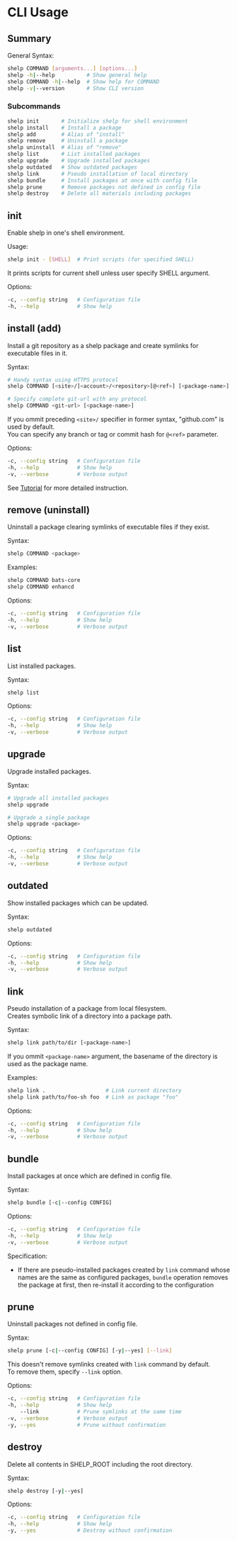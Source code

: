 # CLI Usage

## Summary

General Syntax:

```sh
shelp COMMAND [arguments...] [options...]
shelp -h|--help          # Show general help
shelp COMMAND -h|--help  # Show help for COMMAND
shelp -v|--version       # Show CLI version
```

### Subcommands

```sh
shelp init       # Initialize shelp for shell environment
shelp install    # Install a package
shelp add        # Alias of "install"
shelp remove     # Uninstall a package
shelp uninstall  # Alias of "remove"
shelp list       # List installed packages
shelp upgrade    # Upgrade installed packages
shelp outdated   # Show outdated packages
shelp link       # Pseudo installation of local directory
shelp bundle     # Install packages at once with config file
shelp prune      # Remove packages not defined in config file
shelp destroy    # Delete all materials including packages
```

## init

Enable shelp in one's shell environment.

Usage:

```sh
shelp init - [SHELL]  # Print scripts (for specified SHELL)
```

It prints scripts for current shell unless user specify SHELL argument.

Options:

```sh
-c, --config string   # Configuration file
-h, --help            # Show help
```

## install (add)

Install a git repository as a shelp package and create symlinks for executable files in it.

Syntax:

```sh
# Handy syntax using HTTPS protocol
shelp COMMAND [<site>/]<account>/<repository>[@<ref>] [<package-name>]

# Specify complete git-url with any protocol
shelp COMMAND <git-url> [<package-name>]
```

If you ommit preceding `<site>/` specifier in former syntax, "github.com" is used by default.  
You can specify any branch or tag or commit hash for `@<ref>` parameter.

Options:

```sh
-c, --config string   # Configuration file
-h, --help            # Show help
-v, --verbose         # Verbose output
```

See [Tutorial](../tutorial/#install-packages) for more detailed instruction.

## remove (uninstall)

Uninstall a package clearing symlinks of executable files if they exist.

Syntax:

```sh
shelp COMMAND <package>
```

Examples:

```sh
shelp COMMAND bats-core
shelp COMMAND enhancd
```

Options:

```sh
-c, --config string   # Configuration file
-h, --help            # Show help
-v, --verbose         # Verbose output
```

## list

List installed packages.

Syntax:

```sh
shelp list
```

Options:

```sh
-c, --config string   # Configuration file
-h, --help            # Show help
-v, --verbose         # Verbose output
```

## upgrade

Upgrade installed packages.

Syntax:

```sh
# Upgrade all installed packages
shelp upgrade

# Upgrade a single package
shelp upgrade <package>
```

Options:

```sh
-c, --config string   # Configuration file
-h, --help            # Show help
-v, --verbose         # Verbose output
```

## outdated

Show installed packages which can be updated.

Syntax:

```sh
shelp outdated
```

Options:

```sh
-c, --config string   # Configuration file
-h, --help            # Show help
-v, --verbose         # Verbose output
```

## link

Pseudo installation of a package from local filesystem.  
Creates symbolic link of a directory into a package path.

Syntax:

```sh
shelp link path/to/dir [<package-name>]
```

If you ommit `<package-name>` argument, the basename of the directory is used as the package name.

Examples:

```sh
shelp link .                   # Link current directory
shelp link path/to/foo-sh foo  # Link as package "foo"
```

Options:

```sh
-c, --config string   # Configuration file
-h, --help            # Show help
-v, --verbose         # Verbose output
```

## bundle

Install packages at once which are defined in config file.

Syntax:

```sh
shelp bundle [-c|--config CONFIG]
```

Options:

```sh
-c, --config string   # Configuration file
-h, --help            # Show help
-v, --verbose         # Verbose output
```

Specification:

- If there are pseudo-installed packages created by `link` command whose names are the same as
configured packages, `bundle` operation removes the package at first, then re-install it according
to the configuration

## prune

Uninstall packages not defined in config file.

Syntax:

```sh
shelp prune [-c|--config CONFIG] [-y|--yes] [--link]
```

This doesn't remove symlinks created with `link` command by default.  
To remove them, specify `--link` option.

Options:

```sh
-c, --config string   # Configuration file
-h, --help            # Show help
    --link            # Prune symlinks at the same time
-v, --verbose         # Verbose output
-y, --yes             # Prune without confirmation
```

## destroy

Delete all contents in SHELP_ROOT including the root directory.

Syntax:

```sh
shelp destroy [-y|--yes]
```

Options:

```sh
-c, --config string   # Configuration file
-h, --help            # Show help
-y, --yes             # Destroy without confirmation
```
